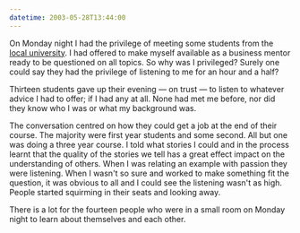 ```yaml
---
datetime: 2003-05-28T13:44:00
---
```

On Monday night I had the privilege of meeting some students from the [local university](http://www.bendigo.latrobe.edu.au). I had offered to make myself available as a business mentor ready to be questioned on all topics. So why was I privileged? Surely one could say they had the privilege of listening to me for an hour and a half?

Thirteen students gave up their evening — on trust — to listen to whatever advice I had to offer; if I had any at all. None had met me before, nor did they know who I was or what my background was.

The conversation centred on how they could get a job at the end of their course. The majority were first year students and some second. All but one was doing a three year course. I told what stories I could and in the process learnt that the quality of the stories we tell has a great effect impact on the understanding of others. When I was relating an example with passion they were listening. When I wasn't so sure and worked to make something fit the question, it was obvious to all and I could see the listening wasn't as high. People started squirming in their seats and looking away.

There is a lot for the fourteen people who were in a small room on Monday night to learn about themselves and each other.
